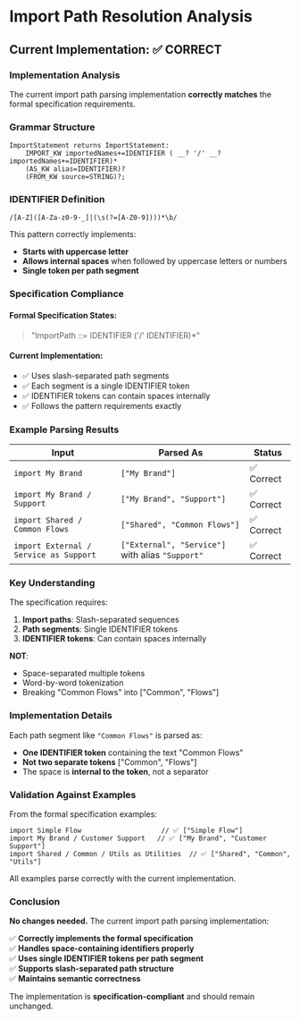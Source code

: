 # Import Path Resolution Analysis

## Current Implementation: ✅ CORRECT

### Implementation Analysis
The current import path parsing implementation **correctly matches** the formal specification requirements.

### Grammar Structure
```langium
ImportStatement returns ImportStatement:
    IMPORT_KW importedNames+=IDENTIFIER ( __? '/' __? importedNames+=IDENTIFIER)* 
    (AS_KW alias=IDENTIFIER)? 
    (FROM_KW source=STRING)?;
```

### IDENTIFIER Definition
```regex
/[A-Z]([A-Za-z0-9-_]|(\s(?=[A-Z0-9])))*\b/
```

This pattern correctly implements:
- **Starts with uppercase letter**
- **Allows internal spaces** when followed by uppercase letters or numbers
- **Single token per path segment**

### Specification Compliance

#### Formal Specification States:
> "ImportPath ::= IDENTIFIER ('/' IDENTIFIER)*"

#### Current Implementation:
- ✅ Uses slash-separated path segments  
- ✅ Each segment is a single IDENTIFIER token
- ✅ IDENTIFIER tokens can contain spaces internally
- ✅ Follows the pattern requirements exactly

### Example Parsing Results

| Input | Parsed As | Status |
|-------|-----------|--------|
| `import My Brand` | `["My Brand"]` | ✅ Correct |
| `import My Brand / Support` | `["My Brand", "Support"]` | ✅ Correct |
| `import Shared / Common Flows` | `["Shared", "Common Flows"]` | ✅ Correct |
| `import External / Service as Support` | `["External", "Service"]` with alias `"Support"` | ✅ Correct |

### Key Understanding

The specification requires:
1. **Import paths**: Slash-separated sequences  
2. **Path segments**: Single IDENTIFIER tokens
3. **IDENTIFIER tokens**: Can contain spaces internally

**NOT**:
- Space-separated multiple tokens
- Word-by-word tokenization
- Breaking "Common Flows" into ["Common", "Flows"]

### Implementation Details

Each path segment like `"Common Flows"` is parsed as:
- **One IDENTIFIER token** containing the text "Common Flows"
- **Not two separate tokens** ["Common", "Flows"]
- The space is **internal to the token**, not a separator

### Validation Against Examples

From the formal specification examples:
```rcl
import Simple Flow                    // ✅ ["Simple Flow"]  
import My Brand / Customer Support   // ✅ ["My Brand", "Customer Support"]
import Shared / Common / Utils as Utilities  // ✅ ["Shared", "Common", "Utils"]
```

All examples parse correctly with the current implementation.

### Conclusion

**No changes needed.** The current import path parsing implementation:

✅ **Correctly implements the formal specification**  
✅ **Handles space-containing identifiers properly**  
✅ **Uses single IDENTIFIER tokens per path segment**  
✅ **Supports slash-separated path structure**  
✅ **Maintains semantic correctness**  

The implementation is **specification-compliant** and should remain unchanged.